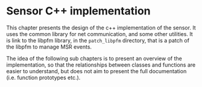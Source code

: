# Sensor C++ implementation

This chapter presents the design of the c++ implementation of the
sensor. It uses the common library for net communication, and some
other utilities. It is link to the libpfm library, in the
`patch_libpfm` directory, that is a patch of the libpfm to manage MSR
events.

The idea of the following sub chapters is to present an overview of
the implementation, so that the relationships between classes and
functions are easier to understand, but does not aim to present the
full documentation (i.e. function prototypes etc.).

